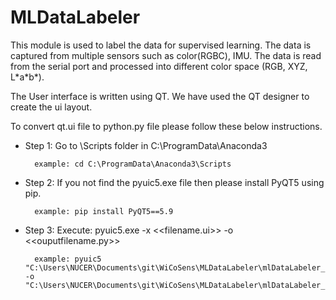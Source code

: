 # MLDataLabeler

This module is used to label the data for supervised learning. The data is captured from multiple sensors such as color(RGBC), IMU.
The data is read from the serial port and processed into different color space (RGB, XYZ, L\*a\*b\*).

The User interface is written using QT. We have used the QT designer to create the ui layout. 

To convert qt.ui file to python.py file please follow these below instructions.

* Step 1: Go to \Scripts folder in C:\ProgramData\Anaconda3

        example: cd C:\ProgramData\Anaconda3\Scripts

* Step 2: If you not find the pyuic5.exe file then please install PyQT5 using pip.

        example: pip install PyQT5==5.9

* Step 3: Execute: pyuic5.exe -x <<filename.ui>> -o <<ouputfilename.py>>

        example: pyuic5 "C:\Users\NUCER\Documents\git\WiCoSens\MLDataLabeler\mlDataLabeler_rack_container_box.ui" -o "C:\Users\NUCER\Documents\git\WiCoSens\MLDataLabeler\mlDataLabeler_rack_container_box.py"
